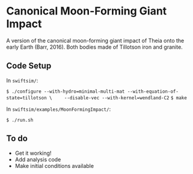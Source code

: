 Canonical Moon-Forming Giant Impact
===================================

A version of the canonical moon-forming giant impact of Theia onto the early
Earth (Barr, 2016). Both bodies made of Tillotson iron and granite.


Code Setup
----------

In `swiftsim/`:

`$ ./configure --with-hydro=minimal-multi-mat --with-equation-of-state=tillotson \ `
`   --disable-vec --with-kernel=wendland-C2`
`$ make`

In `swiftsim/examples/MoonFormingImpact/`:

`$ ./run.sh`


To do
-----

* Get it working!
* Add analysis code
* Make initial conditions available
